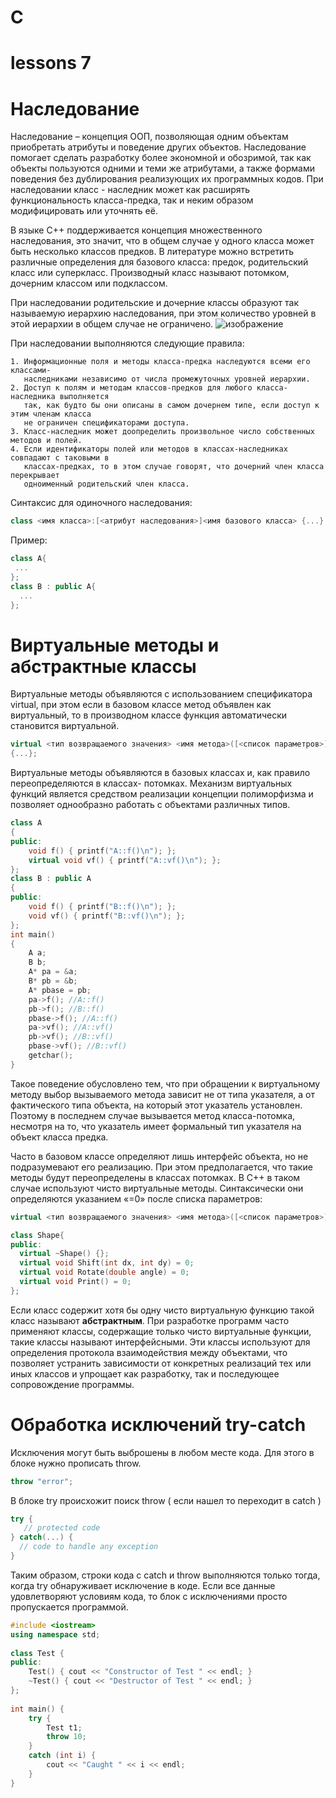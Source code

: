 # C

# lessons 7
# Наследование
Наследование – концепция ООП, позволяющая одним объектам приобретать атрибуты и поведение других объектов. Наследование помогает сделать разработку более экономной и обозримой, так как объекты пользуются одними и теми же атрибутами, а также формами поведения без дублирования реализующих их программных кодов. При наследовании класс - наследник может как расширять функциональность класса-предка, так и неким образом модифицировать или уточнять её. 

В языке C++ поддерживается концепция множественного наследования, это значит, что в общем
случае у одного класса может быть несколько классов предков. В литературе можно встретить различные
определения для базового класса: предок, родительский класс или суперкласс. Производный
класс называют потомком, дочерним классом или подклассом.

При наследовании родительские и дочерние классы образуют так называемую иерархию
наследования, при этом количество уровней в этой иерархии в общем случае не ограничено.
![изображение](https://user-images.githubusercontent.com/86359412/201679162-fd532918-ffa0-4854-9eb0-8ef3c8921518.png)

При наследовании выполняются следующие правила:

    1. Информационные поля и методы класса-предка наследуются всеми его классами-
       наследниками независимо от числа промежуточных уровней иерархии.
    2. Доступ к полям и методам классов-предков для любого класса-наследника выполняется
       так, как будто бы они описаны в самом дочернем типе, если доступ к этим членам класса
       не ограничен спецификаторами доступа.
    3. Класс-наследник может доопределить произвольное число собственных методов и полей.
    4. Если идентификаторы полей или методов в классах-наследниках совпадают с таковыми в
       классах-предках, то в этом случае говорят, что дочерний член класса перекрывает
       одноименный родительский член класса. 
Синтаксис для одиночного наследования:
```C++
class <имя класса>:[<атрибут наследования>]<имя базового класса> {...}
```
Пример:
```C++
class A{
 ...
};
class B : public A{
  ...
};
```

# Виртуальные методы и абстрактные классы
Виртуальные методы объявляются с использованием спецификатора virtual, при этом если в
базовом классе метод объявлен как виртуальный, то в производном классе функция
автоматически становится виртуальной.
```C++
virtual <тип возвращаемого значения> <имя метода>([<список параметров>])
{...};
```
Виртуальные методы объявляются в базовых классах и, как правило переопределяются в классах-
потомках. Механизм виртуальных функций является средством реализации концепции
полиморфизма и позволяет однообразно работать с объектами различных типов.

```C++
class A
{
public:
    void f() { printf("A::f()\n"); };
    virtual void vf() { printf("A::vf()\n"); };
};
class B : public A
{
public:
    void f() { printf("B::f()\n"); };
    void vf() { printf("B::vf()\n"); };
};
int main()
{
    A a;
    B b;
    A* pa = &a;
    B* pb = &b;
    A* pbase = pb;
    pa->f(); //A::f()
    pb->f(); //B::f()
    pbase->f(); //A::f()
    pa->vf(); //A::vf()
    pb->vf(); //B::vf()
    pbase->vf(); //B::vf()
    getchar();
}
```
Такое поведение обусловлено тем, что при обращении к виртуальному методу выбор
вызываемого метода зависит не от типа указателя, а от фактического типа объекта, на который
этот указатель установлен. Поэтому в последнем случае вызывается метод класса-потомка,
несмотря на то, что указатель имеет формальный тип указателя на объект класса предка.

Часто в базовом классе определяют лишь интерфейс объекта, но не подразумевают его
реализацию. При этом предполагается, что такие методы будут переопределены в классах
потомках. В C++ в таком случае используют чисто виртуальные методы. Синтаксически они
определяются указанием «=0» после списка параметров:
```C++
virtual <тип возвращаемого значения> <имя метода>([<список параметров>]) = 0;
```

```C++
class Shape{
public:
  virtual ~Shape() {};
  virtual void Shift(int dx, int dy) = 0;
  virtual void Rotate(double angle) = 0;
  virtual void Print() = 0;
};
```
Если класс содержит хотя бы одну чисто виртуальную функцию такой
класс называют **абстрактным**. 
При разработке программ часто применяют классы, содержащие только чисто виртуальные
функции, такие классы называют интерфейсными. Эти классы используют для определения
протокола взаимодействия между объектами, что позволяет устранить зависимости от
конкретных реализаций тех или иных классов и упрощает как разработку, так и последующее
сопровождение программы.

# Обработка исключений try-catch
Исключения могут быть выброшены в любом месте кода. Для этого в блоке нужно прописать throw. 
```C++
throw "error";
```
В блоке try происхожит поиск throw ( если нашел то переходит в catch )
```C++
try {
   // protected code
} catch(...) {
  // code to handle any exception
}
```
Таким образом, строки кода с catch и throw выполняются только тогда, когда try обнаруживает исключение в коде. Если все данные удовлетворяют условиям кода, то блок с исключениями просто пропускается программой.
```C++
#include <iostream>
using namespace std;
 
class Test {
public:
    Test() { cout << "Constructor of Test " << endl; }
    ~Test() { cout << "Destructor of Test " << endl; }
};
 
int main() {
    try {
        Test t1;
        throw 10;
    }
    catch (int i) {
        cout << "Caught " << i << endl;
    }
}
```
